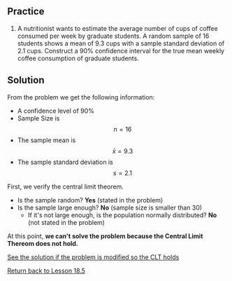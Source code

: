<head>
<script src="https://polyfill.io/v3/polyfill.min.js?features=es6"></script>
<script id="MathJax-script" async src="https://cdn.jsdelivr.net/npm/mathjax@3/es5/tex-mml-chtml.js"></script>
</head>

## Practice
1. A nutritionist wants to estimate the average number of cups of coffee consumed per week by graduate students. A random sample of 16 students shows a mean of 9.3 cups with a sample standard deviation of 2.1 cups. Construct a 90% confidence interval for the true mean weekly coffee consumption of graduate students.

## Solution
From the problem we get the following information:
* A confidence level of 90%
* Sample Size is $$n=16$$
* The sample mean is $$\bar{x} = 9.3$$
* The sample standard deviation is $$s=2.1$$

First, we verify the central limit theorem.
* Is the sample random? __Yes__ (stated in the problem)
* Is the sample large enough? __No__ (sample size is smaller than 30)
  * If it's not large enough, is the population normally distributed? __No__ (not stated in the problem)

At this point, __we can't solve the problem because the Central Limit Thereom does not hold.__

[See the solution if the problem is modified so the CLT holds](18_5_Solution1b.md)

[Return back to Lesson 18.5](../18_5_StudentT.md#practice)